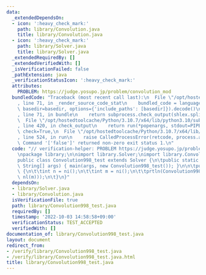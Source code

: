 ```yaml
---
data:
  _extendedDependsOn:
  - icon: ':heavy_check_mark:'
    path: library/Convolution.java
    title: library/Convolution.java
  - icon: ':heavy_check_mark:'
    path: library/Solver.java
    title: library/Solver.java
  _extendedRequiredBy: []
  _extendedVerifiedWith: []
  _isVerificationFailed: false
  _pathExtension: java
  _verificationStatusIcon: ':heavy_check_mark:'
  attributes:
    PROBLEM: https://judge.yosupo.jp/problem/convolution_mod
  bundledCode: "Traceback (most recent call last):\n  File \"/opt/hostedtoolcache/Python/3.10.7/x64/lib/python3.10/site-packages/onlinejudge_verify/documentation/build.py\"\
    , line 71, in _render_source_code_stat\n    bundled_code = language.bundle(stat.path,\
    \ basedir=basedir, options={'include_paths': [basedir]}).decode()\n  File \"/opt/hostedtoolcache/Python/3.10.7/x64/lib/python3.10/site-packages/onlinejudge_verify/languages/user_defined.py\"\
    , line 71, in bundle\n    return subprocess.check_output(shlex.split(command))\n\
    \  File \"/opt/hostedtoolcache/Python/3.10.7/x64/lib/python3.10/subprocess.py\"\
    , line 420, in check_output\n    return run(*popenargs, stdout=PIPE, timeout=timeout,\
    \ check=True,\n  File \"/opt/hostedtoolcache/Python/3.10.7/x64/lib/python3.10/subprocess.py\"\
    , line 524, in run\n    raise CalledProcessError(retcode, process.args,\nsubprocess.CalledProcessError:\
    \ Command '['false']' returned non-zero exit status 1.\n"
  code: "// verification-helper: PROBLEM https://judge.yosupo.jp/problem/convolution_mod\n\
    \npackage library;\n\nimport library.Solver;\nimport library.Convolution;\n\n\
    public class Convolution998_test extends Solver {\n\tpublic static void main(final\
    \ String[] args) { main(args, new Convolution998_test()); }\n\n\tpublic void solve()\
    \ {\n\t\tint n = ni();\n\t\tint m = ni();\n\t\tprtln(Convolution998.cnv.cnv(nl(n),\
    \ nl(m)));\n\t}\n}"
  dependsOn:
  - library/Solver.java
  - library/Convolution.java
  isVerificationFile: true
  path: library/Convolution998_test.java
  requiredBy: []
  timestamp: '2022-10-03 14:58:58+09:00'
  verificationStatus: TEST_ACCEPTED
  verifiedWith: []
documentation_of: library/Convolution998_test.java
layout: document
redirect_from:
- /verify/library/Convolution998_test.java
- /verify/library/Convolution998_test.java.html
title: library/Convolution998_test.java
---
```

